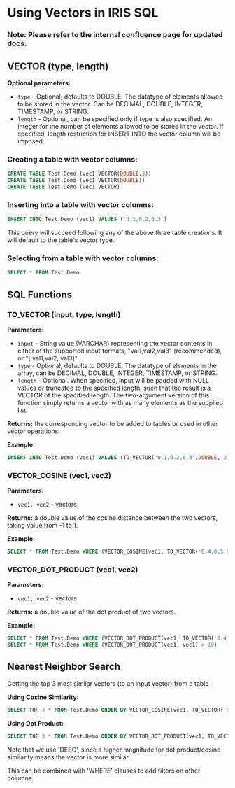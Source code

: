 
# Using Vectors in IRIS SQL

### Note: Please refer to the internal confluence page for updated docs.

## VECTOR (type, length)
**Optional parameters:**

- `type` - Optional, defaults to DOUBLE. The datatype of elements allowed to be stored in the vector. Can be DECIMAL, DOUBLE, INTEGER, TIMESTAMP, or STRING. 
- `length` - Optional, can be specified only if type is also specified. An integer for the number of elements allowed to be stored in the vector. If specified, length restriction for INSERT INTO the vector column will be imposed.

### Creating a table with vector columns:
```sql
CREATE TABLE Test.Demo (vec1 VECTOR(DOUBLE,3))
CREATE TABLE Test.Demo (vec1 VECTOR(DOUBLE))
CREATE TABLE Test.Demo (vec1 VECTOR)
```
### Inserting into a table with vector columns:
```sql
INSERT INTO Test.Demo (vec1) VALUES ('0.1,0.2,0.3')
```
This query will succeed following any of the above three table creations. It will default to the table's vector type.

### Selecting from a table with vector columns:
```sql
SELECT * FROM Test.Demo
```


## SQL Functions

### TO_VECTOR (input, type, length)
**Parameters:**

- `input` - String value (VARCHAR) representing the vector contents in either of the supported input formats, "val1,val2,val3" (recommended), or "[ val1,val2, val3]"
- `type` - Optional, defaults to DOUBLE. The datatype of elements in the array, can be DECIMAL, DOUBLE, INTEGER, TIMESTAMP, or STRING. 
- `length` - Optional. When specified, input will be padded with NULL values or truncated to the specified length, such that the result is a VECTOR of the specified length. The two-argument version of this function simply returns a vector with as many elements as the supplied list.

**Returns:** the corresponding vector to be added to tables or used in other vector operations.

**Example:**
```sql
INSERT INTO Test.Demo (vec1) VALUES (TO_VECTOR('0.1,0.2,0.3',DOUBLE, 3))
```
### VECTOR_COSINE (vec1, vec2)
**Parameters:**

- `vec1, vec2` - vectors

**Returns:** a double value of the cosine distance between the two vectors, taking value from -1 to 1.

**Example:**
```sql
SELECT * FROM Test.Demo WHERE (VECTOR_COSINE(vec1, TO_VECTOR('0.4,0.5,0.6')) < 0)
```
### VECTOR_DOT_PRODUCT (vec1, vec2)
**Parameters:**

- `vec1, vec2` - vectors

**Returns:** a double value of the dot product of two vectors.

**Example:**
```sql
SELECT * FROM Test.Demo WHERE (VECTOR_DOT_PRODUCT(vec1, TO_VECTOR('0.4,0.5,0.6')) > 10)
SELECT * FROM Test.Demo WHERE (VECTOR_DOT_PRODUCT(vec1, vec1) > 10)
```
## Nearest Neighbor Search
Getting the top 3 most similar vectors (to an input vector) from a table

**Using Cosine Similarity:**
```sql
SELECT TOP 3 * FROM Test.Demo ORDER BY VECTOR_COSINE(vec1, TO_VECTOR('0.2,0.4,0.6', DOUBLE)) DESC
```
**Using Dot Product:**
```sql
SELECT TOP 3 * FROM Test.Demo ORDER BY VECTOR_DOT_PRODUCT(vec1, TO_VECTOR('0.2,0.4,0.6', DOUBLE)) DESC
```
Note that we use 'DESC', since a higher magnitude for dot product/cosine similarity means the vector is more similar.

This can be combined with 'WHERE' clauses to add filters on other columns.

